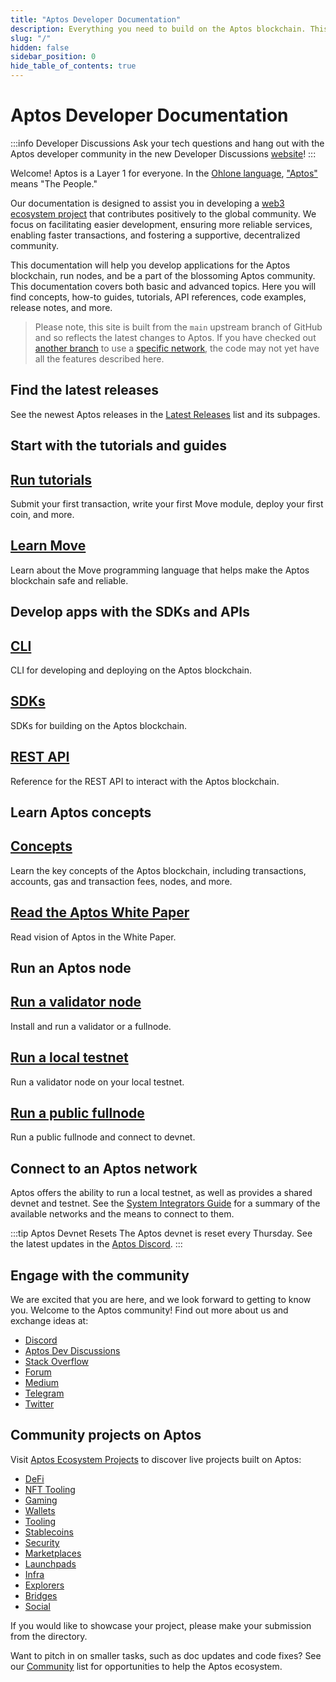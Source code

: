```yaml
---
title: "Aptos Developer Documentation"
description: Everything you need to build on the Aptos blockchain. This documentation covers basic and advanced concepts, how-to guides, code examples, release notes, more.
slug: "/"
hidden: false
sidebar_position: 0
hide_table_of_contents: true
---
```


# Aptos Developer Documentation

:::info Developer Discussions
Ask your tech questions and hang out with the Aptos developer community in the new Developer Discussions [website](https://github.com/aptos-labs/aptos-developer-discussions/discussions)!
:::

Welcome! Aptos is a Layer 1 for everyone. In the [Ohlone language](https://en.wikipedia.org/wiki/Ohlone_languages), ["Aptos"](https://en.wikipedia.org/wiki/Aptos,_California) means "The People."

Our documentation is designed to assist you in developing a [web3 ecosystem project](https://aptosfoundation.org/ecosystem/projects/all) that contributes positively to the global community. We focus on facilitating easier development, ensuring more reliable services, enabling faster transactions, and fostering a supportive, decentralized community.

This documentation will help you develop applications for the Aptos blockchain, run nodes, and be a part of the blossoming Aptos community. This documentation covers both basic and advanced topics. Here you will find concepts, how-to guides, tutorials, API references, code examples, release notes, and more.

> Please note, this site is built from the `main` upstream branch of GitHub and so reflects the latest changes to Aptos. If you have checked out [another branch](https://github.com/aptos-labs/aptos-core/branches) to use a [specific network](guides/system-integrators-guide.md#choose-a-network), the code may not yet have all the features described here.

## Find the latest releases

See the newest Aptos releases in the [Latest Releases](./releases/index.md) list and its subpages.

## Start with the tutorials and guides

<div class="docs-card-container">
  <div class="row row-cols-1 row-cols-md-3a g-4">
    <div class="col">
      <div class="card card-body h-100 d-flex flex-column">
        <a href="tutorials" class="card-title card-link stretched-link"> <h2>Run tutorials</h2></a>
        <p class="card-text">Submit your first transaction, write your first Move module, deploy your first coin, and more.</p>
      </div>
    </div>
    <div class="col">
      <div class="card card-body h-100 d-flex flex-column">
        <a href="move/move-on-aptos" class="card-title card-link stretched-link"> <h2>Learn Move</h2></a>
        <p class="card-text">Learn about the Move programming language that helps make the Aptos blockchain safe and reliable.</p>
      </div>
    </div>
  </div>
</div>

## Develop apps with the SDKs and APIs

<div class="docs-card-container">
  <div class="row row-cols-1 row-cols-md-2a g-4">
    <div class="col">
      <div class="card h-100" >
        <div class="card-body d-flex flex-column" >
          <a href="/tools/aptos-cli/use-cli/use-aptos-cli" class="card-title card-link stretched-link"> <h2>CLI</h2></a>
          <p class="card-text">CLI for developing and deploying on the Aptos blockchain.</p>
        </div>
      </div>
    </div>
    <div class="col">
      <div class="card h-100" >
        <div class="card-body d-flex flex-column" >
          <a href="/sdks/index" class="card-title card-link stretched-link"> <h2>SDKs</h2></a>
          <p class="card-text">SDKs for building on the Aptos blockchain.</p>
        </div>
      </div>
    </div>
    <div class="col">
      <div class="card h-100" >
        <div class="card-body d-flex flex-column"  >
          <a href="https://aptos.dev/nodes/aptos-api-spec/#/" class="card-title card-link stretched-link"> <h2>REST API</h2></a>
          <p class="card-text">Reference for the REST API to interact with the Aptos blockchain.</p>
        </div>
      </div>
    </div>
  </div>
</div>

## Learn Aptos concepts

<div class="docs-card-container">
  <div class="row row-cols-1 row-cols-md-3a g-4">
    <div class="col">
      <div class="card card-body h-100 d-flex flex-column">
        <a href="concepts" class="card-title card-link stretched-link"> <h2>Concepts</h2></a>
        <p class="card-text">Learn the key concepts of the Aptos blockchain, including transactions, accounts, gas and transaction fees, nodes, and more. </p>
      </div>
    </div>
    <div class="col">
      <div class="card card-body h-100 d-flex flex-column" >
        <a href="aptos-white-paper" class="card-title card-link stretched-link"> <h2>Read the Aptos White Paper</h2></a>
        <p class="card-text">Read vision of Aptos in the White Paper.</p>
      </div>
    </div>
  </div>
</div>

## Run an Aptos node

<div class="docs-card-container">
  <div class="row row-cols-1 row-cols-md-2a g-4">
    <div class="col">
      <div class="card card-body h-100 d-flex flex-column" >
        <a href="/nodes/validator-node/validators" class="card-title card-link stretched-link"> <h2>Run a validator node</h2></a>
        <p class="card-text">Install and run a validator or a fullnode.</p>
      </div>
    </div>
    <div class="col">
      <div class="card card-body h-100 d-flex flex-column"  >
        <a href="/nodes/local-testnet/local-testnet-index" class="card-title card-link stretched-link"> <h2>Run a local testnet</h2></a>
        <p class="card-text">Run a validator node on your local testnet.</p>
      </div>
    </div>
    <div class="col">
      <div class="card card-body h-100 d-flex flex-column"  >
        <a href="nodes/full-node/public-fullnode" class="card-title card-link stretched-link"> <h2>Run a public fullnode</h2></a>
        <p class="card-text">Run a public fullnode and connect to devnet.</p>
      </div>
    </div>
  </div>
</div>

## Connect to an Aptos network

Aptos offers the ability to run a local testnet, as well as provides a shared devnet and testnet. See the [System Integrators Guide](guides/system-integrators-guide.md#choose-a-network) for a summary of the available networks and the means to connect to them.

:::tip Aptos Devnet Resets
The Aptos devnet is reset every Thursday. See the latest updates in the [Aptos Discord](https://discord.gg/aptosnetwork).
:::

## Engage with the community

We are excited that you are here, and we look forward to getting to know you. Welcome to the Aptos community! Find out more about us and exchange ideas at:

- [Discord](https://discord.gg/aptosnetwork)
- [Aptos Dev Discussions](https://github.com/aptos-labs/aptos-developer-discussions/discussions)
- [Stack Overflow](https://stackoverflow.com/questions/tagged/aptos)
- [Forum](https://forum.aptosfoundation.org/)
- [Medium](https://medium.com/aptoslabs)
- [Telegram](https://t.me/AptosTG)
- [Twitter](https://twitter.com/Aptos_Network)

## Community projects on Aptos

Visit [Aptos Ecosystem Projects](https://aptosfoundation.org/ecosystem/projects/all) to discover live projects built on Aptos:

- [DeFi](https://aptosfoundation.org/ecosystem/projects/defi)
- [NFT Tooling](https://aptosfoundation.org/ecosystem/projects/nft-tooling)
- [Gaming](https://aptosfoundation.org/ecosystem/projects/gaming)
- [Wallets](https://aptosfoundation.org/ecosystem/projects/wallets)
- [Tooling](https://aptosfoundation.org/ecosystem/projects/tooling)
- [Stablecoins](https://aptosfoundation.org/ecosystem/projects/stablecoins)
- [Security](https://aptosfoundation.org/ecosystem/projects/security)
- [Marketplaces](https://aptosfoundation.org/ecosystem/projects/marketplaces)
- [Launchpads](https://aptosfoundation.org/ecosystem/projects/launchpads)
- [Infra](https://aptosfoundation.org/ecosystem/projects/infra)
- [Explorers](https://aptosfoundation.org/ecosystem/projects/explorers)
- [Bridges](https://aptosfoundation.org/ecosystem/projects/bridges)
- [Social](https://aptosfoundation.org/ecosystem/projects/social)

If you would like to showcase your project, please make your submission from the directory.

Want to pitch in on smaller tasks, such as doc updates and code fixes? See our [Community](./community/index.md) list for opportunities to help the Aptos ecosystem.

